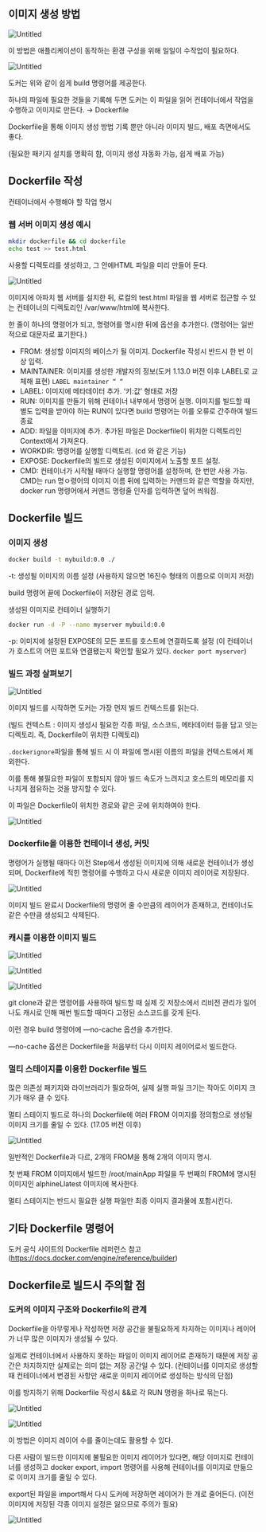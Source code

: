 ## 이미지 생성 방법

![Untitled](https://prod-files-secure.s3.us-west-2.amazonaws.com/6324be2c-a8b1-4af8-b50e-19249d994d67/41801dbb-2bbd-4d41-9487-47db77e643a7/Untitled.png)

이 방법은 애플리케이션이 동작하는 환경 구성을 위해 일일이 수작업이 필요하다.

![Untitled](https://prod-files-secure.s3.us-west-2.amazonaws.com/6324be2c-a8b1-4af8-b50e-19249d994d67/5ff67998-65cd-43a6-a04a-93d9eeb9c635/Untitled.png)

도커는 위와 같이 쉽게 build 명령어를 제공한다.

하나의 파일에 필요한 것들을 기록해 두면 도커는 이 파일을 읽어 컨테이너에서 작업을 수행하고 이미지로 만든다. → Dockerfile

Dockerfile을 통해 이미지 생성 방법 기록 뿐만 아니라 이미지 빌드, 배포 측면에서도 좋다. 

(필요한 패키지 설치를 명확히 함, 이미지 생성 자동화 가능, 쉽게 배포 가능)

## Dockerfile 작성

컨테이너에서 수행해야 할 작업 명시

### 웹 서버 이미지 생성 예시

```bash
mkdir dockerfile && cd dockerfile
echo test >> test.html
```

사용할 디렉토리를 생성하고, 그 안에HTML 파일을 미리 만들어 둔다.

![Untitled](https://prod-files-secure.s3.us-west-2.amazonaws.com/6324be2c-a8b1-4af8-b50e-19249d994d67/7a33c7cd-cf75-45c0-88ed-9ed00bc64885/Untitled.png)

이미지에 아파치 웹 서버를 설치한 뒤, 로컬의 test.html 파일을 웹 서버로 접근할 수 있는 컨테이너의 디렉토리인 /var/www/html에 복사한다.

한 줄이 하나의 명령어가 되고, 명령어를 명시한 뒤에 옵션을 추가한다. (명령어는 일반적으로 대문자로 표기한다.)

- FROM: 생성할 이미지의 베이스가 될 이미지. Dockerfile 작성시 반드시 한 번 이상 입력.
- MAINTAINER: 이미지를 생성한 개발자의 정보(도커 1.13.0 버전 이후 LABEL로 교체해 표현)
`LABEL maintainer “ “`
- LABEL: 이미지에 메타데이터 추가. ‘키:값’ 형태로 저장
- RUN: 이미지를 만들기 위해 컨테이너 내부에서 명령어 실행. 이미지를 빌드할 때 별도 입력을 받아야 하는 RUN이 있다면 build 명령어는 이를 오류로 간주하여 빌드 종료
- ADD: 파일을 이미지에 추가. 추가된 파일은 Dockerfile이 위치한 디렉토리인 Context에서 가져온다.
- WORKDIR: 명령어를 실행할 디렉토리. (cd 와 같은 기능)
- EXPOSE: Dockerfile의 빌드로 생성된 이미지에서 노출할 포트 설정.
- CMD: 컨테이너가 시작될 때마다 실행할 명령어를 설정하며, 한 번만 사용 가능.
CMD는 run 명ㅇ령어의 이미지 이름 뒤에 입력하는 커맨드와 같은 역할을 하지만, docker run 명령어에서 커맨드 명령줄 인자를 입력하면 덮어 씌워짐.

## Dockerfile 빌드

### 이미지 생성

```bash
docker build -t mybuild:0.0 ./
```

-t: 생성될 이미지의 이름 설정 (사용하지 않으면 16진수 형태의 이름으로 이미지 저장)

build 명령어 끝에 Dockerfile이 저장된 경로 입력.

생성된 이미지로 컨테이너 실행하기

```bash
docker run -d -P --name myserver mybuild:0.0
```

-p: 이미지에 설정된 EXPOSE의 모든 포트를 호스트에 연결하도록 설정 (이 컨테이너가 호스트의 어떤 포트와 연결됐는지 확인할 필요가 있다. `docker port myserver`)

### 빌드 과정 살펴보기

![Untitled](https://prod-files-secure.s3.us-west-2.amazonaws.com/6324be2c-a8b1-4af8-b50e-19249d994d67/e7c1b977-beaf-4b16-b935-79303c7cde09/Untitled.png)

이미지 빌드를 시작하면 도커는 가장 먼저 빌드 컨텍스트를 읽는다.

(빌드 컨텍스트 : 이미지 생성시 필요한 각종 파일, 소스코드, 메타데이터 등을 담고 잇는 디렉토리. 즉, Dockerfile이 위치한 디렉토리)

`.dockerignore`파일을 통해 빌드 시 이 파일에 명시된 이름의 파일을 컨텍스트에서 제외한다.

이를 통해 불필요한 파일이 포함되지 않아 빌드 속도가 느려지고 호스트의 메모리를 지나치게 점유하는 것을 방지할 수 있다.

이 파일은 Dockerfile이 위치한 경로와 같은 곳에 위치하여야 한다.

![Untitled](https://prod-files-secure.s3.us-west-2.amazonaws.com/6324be2c-a8b1-4af8-b50e-19249d994d67/44706793-79d2-4226-a725-8c6c414b475e/Untitled.png)

### Dockerfile을 이용한 컨테이너 생성, 커밋

명령어가 실행될 때마다 이전 Step에서 생성된 이미지에 의해 새로운 컨테이너가 생성되며, Dockerfile에 적힌 명령어를 수행하고 다시 새로운 이미지 레이어로 저장된다.

![Untitled](https://prod-files-secure.s3.us-west-2.amazonaws.com/6324be2c-a8b1-4af8-b50e-19249d994d67/62b4cf30-cdf8-4ab9-975e-e357931b35b6/Untitled.png)

이미지 빌드 완료시 Dockerfile의 명령어 줄 수만큼의 레이어가 존재하고, 컨테이너도 같은 수만큼 생성되고 삭제된다.

### 캐시를 이용한 이미지 빌드

![Untitled](https://prod-files-secure.s3.us-west-2.amazonaws.com/6324be2c-a8b1-4af8-b50e-19249d994d67/609635fc-ab6e-45fd-921f-fd4e9c134486/Untitled.png)

![Untitled](https://prod-files-secure.s3.us-west-2.amazonaws.com/6324be2c-a8b1-4af8-b50e-19249d994d67/4bb41a0d-f67c-419a-b119-88ac1a9a4ed1/Untitled.png)

![Untitled](https://prod-files-secure.s3.us-west-2.amazonaws.com/6324be2c-a8b1-4af8-b50e-19249d994d67/f66f4a4b-7a10-4263-af10-243c9a429c8a/Untitled.png)

git clone과 같은 명령어를 사용하여 빌드할 때 실제 깃 저장소에서 리비전 관리가 일어나도 캐시로 인해 매번 빌드할 때마다 고정된 소스코드를 갖게 된다.

이런 경우 build 명령어에 —no-cache 옵션을 추가한다. 

—no-cache 옵션은 Dockerfile을 처음부터 다시 이미지 레이어로서 빌드한다.

### 멀티 스테이지를 이용한 Dockerfile 빌드

많은 의존성 패키지와 라이브러리가 필요하여, 실제 실행 파일 크기는 작아도 이미지 크기가 매우 클 수 있다. 

멀티 스테이지 빌드로 하나의 Dockerfile에 여러 FROM 이미지를 정의함으로 생성될 이미지 크기를 줄일 수 있다. (17.05 버전 이후)

![Untitled](https://prod-files-secure.s3.us-west-2.amazonaws.com/6324be2c-a8b1-4af8-b50e-19249d994d67/36be20ec-c759-4005-8911-19d304f9f8e2/Untitled.png)

일반적인 Dockerfile과 다르, 2개의 FROM을 통해 2개의 이미지 명시.

첫 번째 FROM 이미지에서 빌드한 /root/mainApp 파일을 두 번째의 FROM에 명시된 이미지인 alphineLlatest 이미지에 복사한다.

멀티 스테이지는 반드시 필요한 실행 파일만 최종 이미지 결과물에 포함시킨다.

## 기타 Dockerfile 명령어

도커 공식 사이트의 Dockerfile 레퍼런스 참고 (https://docs.docker.com/engine/reference/builder)

## Dockerfile로 빌드시 주의할 점

### 도커의 이미지 구조와 Dockerfile의 관계

Dockerfile을 아무렇게나 작성하면 저장 공간을 불필요하게 차지하는 이미지나 레이어가 너무 많은 이미지가 생성될 수 있다.

실제로 컨테이너에서 사용하지 못하는 파일이 이미지 레이어로 존재하기 때문에 저장 공간은 차지하지만 실제로는 의미 없는 저장 공간일 수 있다. (컨테이너를 이미지로 생성할 때 컨테이너에서 변경된 사항만 새로운 이미지 레이어로 생성하는 방식의 단점)

이를 방지하기 위해 Dockerfile 작성시 &&로 각 RUN 명령을 하나로 묶는다.

![Untitled](https://prod-files-secure.s3.us-west-2.amazonaws.com/6324be2c-a8b1-4af8-b50e-19249d994d67/b55cec14-ea0d-41b4-9a04-c80d89ded558/Untitled.png)

![Untitled](https://prod-files-secure.s3.us-west-2.amazonaws.com/6324be2c-a8b1-4af8-b50e-19249d994d67/588fdb1e-708e-4b27-bf95-64ae1a2d2c37/Untitled.png)

이 방법은 이미지 레이어 수를 줄이는데도 활용할 수 있다.

다른 사람이 빌드한 이미지에 불필요한 이미지 레이어가 있다면, 해당 이미지로 컨테이너를 생성하고 docker export, import 명령어를 사용해 컨테이너를 이미지로 만듦으로 이미지 크기를 줄일 수 있다.

export된 파일을 import해서 다시 도커에 저장하면 레이어가 한 개로 줄어든다. (이전 이미지에 저장된 각종 이미지 설정은 잃으므로 주의가 필요)

![Untitled](https://prod-files-secure.s3.us-west-2.amazonaws.com/6324be2c-a8b1-4af8-b50e-19249d994d67/5ab60a7b-cf62-4eab-b60c-bc92cebc8682/Untitled.png)
